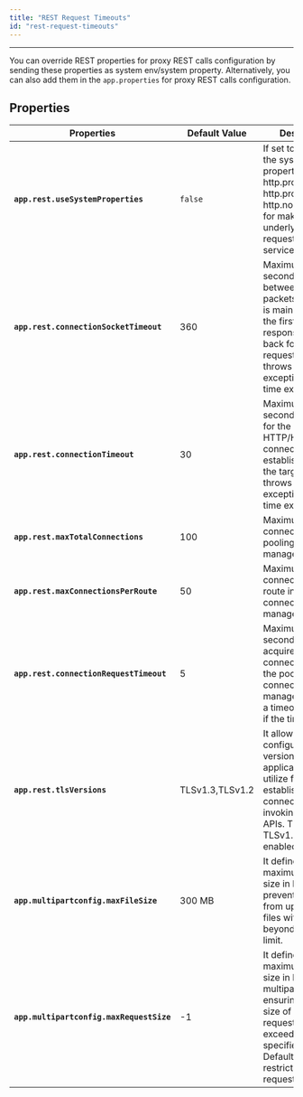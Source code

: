 ```yaml
---
title: "REST Request Timeouts"
id: "rest-request-timeouts"
---
```

---

You can override REST properties for proxy REST calls configuration by sending these properties as system env/system property. Alternatively, you can also add them in the `app.properties` for proxy REST calls configuration.

## Properties

| Properties | Default Value | Description |
|---|---|---|
| **`app.rest.useSystemProperties`** |  `false` | If set to true, uses the system properties like http.proxyHost, http.proxyPort, http.nonProxyHosts for making underlying http request for rest service api calls. |
| **`app.rest.connectionSocketTimeout`** |  360 | Maximum time (in seconds) to wait between two packets of data. It is mainly used for the first-byte response to come back for the request made. It throws a timeout exception if the time exceeds. |
| **`app.rest.connectionTimeout`** | 30| Maximum time (in seconds) to wait for the HTTP/HTTPS connection to be established with the target server. It throws a timeout exception if the time exceeds.|
| **`app.rest.maxTotalConnections`** |  100 | Maximum total connections in the pooling connection manager.|
| **`app.rest.maxConnectionsPerRoute`** | 50 | Maximum total connections per route in the pooling connection manager.|
| **`app.rest.connectionRequestTimeout`** | 5 | Maximum time (in seconds) to acquire a connection from the pooling connection manager. It throws a timeout exception if the time exceeds. |
| **`app.rest.tlsVersions`** | TLSv1.3,TLSv1.2 | It allows configuring the TLS versions that the application will utilize for establishing secure connections while invoking REST APIs. TLSv1.3 abd TLSv1.2 are enabled by default. |
| **`app.multipartconfig.maxFileSize`** | 300 MB | It defines the maximum upload size in bytes which prevents users from uploading files with size beyond the set limit. |
| **`app.multipartconfig.maxRequestSize`** | -1 | It defines the maximum request size in bytes for multipart requests, ensuring the total size of incoming request does not exceed the specified limit. By Default there is no restriction on request size. |
